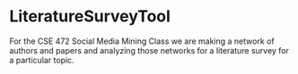 # LiteratureSurveyTool
For the CSE 472 Social Media Mining Class we are making a network of authors and papers and analyzing those networks for a literature survey for a particular topic. 
